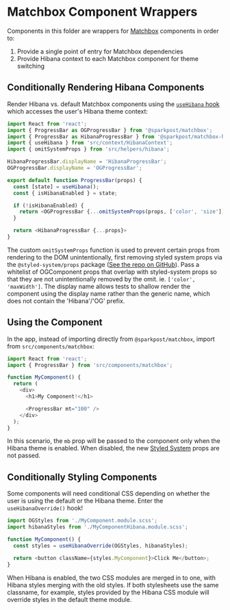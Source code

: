 # Matchbox Component Wrappers

Components in this folder are wrappers for [Matchbox](https://design.sparkpost.com/) components in
order to:

1. Provide a single point of entry for Matchbox dependencies
2. Provide Hibana context to each Matchbox component for theme switching

## Conditionally Rendering Hibana Components

Render Hibana vs. default Matchbox components using the
[`useHibana` hook](https://github.com/SparkPost/2web2ui/wiki/Hibana) which accesses the user's
Hibana theme context:

```js
import React from 'react';
import { ProgressBar as OGProgressBar } from '@sparkpost/matchbox';
import { ProgressBar as HibanaProgressBar } from '@sparkpost/matchbox-hibana';
import { useHibana } from 'src/context/HibanaContext';
import { omitSystemProps } from 'src/helpers/hibana';

HibanaProgressBar.displayName = 'HibanaProgressBar';
OGProgressBar.displayName = 'OGProgressBar';

export default function ProgressBar(props) {
  const [state] = useHibana();
  const { isHibanaEnabled } = state;

  if (!isHibanaEnabled) {
    return <OGProgressBar {...omitSystemProps(props, ['color', 'size'])} />;
  }

  return <HibanaProgressBar {...props}>
}
```

The custom `omitSystemProps` function is used to prevent certain props from rendering to the DOM
unintentionally, first removing styled system props via the `@styled-system/props` package
([See the repo on GitHub](https://github.com/styled-system/styled-system/tree/master/packages/props)).
Pass a whitelist of OGComponent props that overlap with styled-system props so that they are not
unintentionally removed by the omit. ie. `['color', 'maxWidth']`. The display name allows tests to
shallow render the component using the display name rather than the generic name, which does 
not contain the 'Hibana'/'OG' prefix.

## Using the Component

In the app, instead of importing directly from `@sparkpost/matchbox`, import from
`src/components/matchbox`:

```js
import React from 'react';
import { ProgressBar } from 'src/components/matchbox';

function MyComponent() {
  return (
    <div>
      <h1>My Component!</h1>

      <ProgressBar mt="100" />
    </div>
  );
}
```

In this scenario, the `mb` prop will be passed to the component only when the Hibana theme is
enabled. When disabled, the new [Styled System](https://styled-system.com/) props are not passed.

## Conditionally Styling Components

Some components will need conditional CSS depending on whether the user is using the default or the
Hibana theme. Enter the `useHibanaOverride()` hook!

```js
import OGStyles from './MyComponent.module.scss';
import hibanaStyles from './MyComponentHibana.module.scss';

function MyComponent() {
  const styles = useHibanaOverride(OGStyles, hibanaStyles);

  return <button className={styles.MyComponent}>Click Me</button>;
}
```

When Hibana is enabled, the two CSS modules are merged in to one, with Hibana styles merging with
the old styles. If both stylesheets use the same classname, for example, styles provided by the
Hibana CSS module will override styles in the default theme module.
